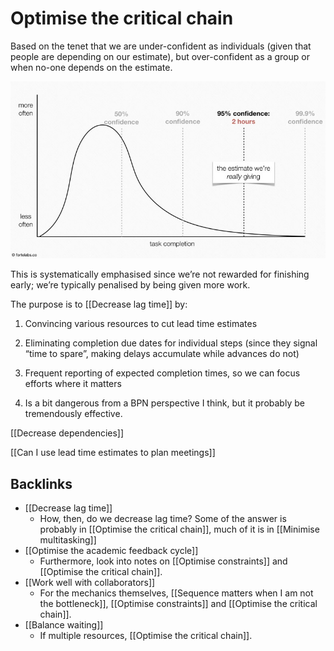 # Optimise the critical chain
Based on the tenet that we are under-confident as individuals (given that people are depending on our estimate), but over-confident as a group or when no-one depends on the estimate.

![](BearImages/C417EF1B-0E7B-4DCE-B467-F59E9F0B639A-2923-00000671F036D767/B220AEFA-C90C-4E9F-99BE-259E50557142.png)

This is systematically emphasised since we’re not rewarded for finishing early; we’re typically penalised by being given more work.

The purpose is to [[Decrease lag time]] by:
1. Convincing various resources to cut lead time estimates
2. Eliminating completion due dates for individual steps (since they signal “time to spare”, making delays accumulate while advances do not)
3. Frequent reporting of expected completion times, so we can focus efforts where it matters

3. Is a bit dangerous from a BPN perspective I think, but it probably be tremendously effective.

[[Decrease dependencies]] 

[[Can I use lead time estimates to plan meetings]]

## Backlinks
* [[Decrease lag time]]
	* How, then, do we decrease lag time? Some of the answer is probably in [[Optimise the critical chain]], much of it is in [[Minimise multitasking]]
* [[Optimise the academic feedback cycle]]
	* Furthermore, look into notes on [[Optimise constraints]] and [[Optimise the critical chain]].
* [[Work well with collaborators]]
	* For the mechanics themselves, [[Sequence matters when I am not the bottleneck]], [[Optimise constraints]] and [[Optimise the critical chain]].
* [[Balance waiting]]
	* If multiple resources,  [[Optimise the critical chain]].

<!-- #Work -->

<!-- {BearID:E69F4C5D-09F8-477A-A7B3-83F8859873A3-15756-0000130BE30CC698} -->
